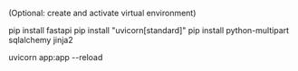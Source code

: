 (Optional: create and activate virtual environment)

pip install fastapi
pip install "uvicorn[standard]"
pip install python-multipart sqlalchemy jinja2

uvicorn app:app --reload